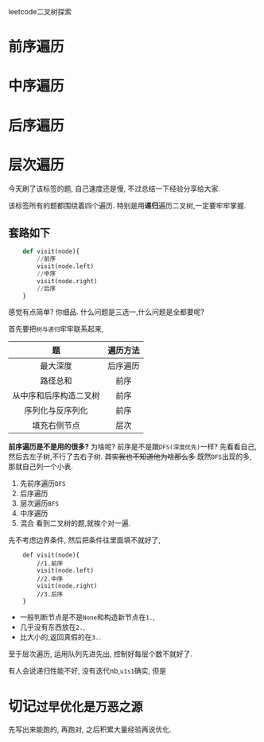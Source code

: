 leetcode二叉树探索

# 前序遍历
# 中序遍历
# 后序遍历
# 层次遍历

今天刷了该标签的题, 自己速度还是慢, 不过总结一下经验分享给大家.

该标签所有的题都围绕着四个遍历.
特别是用**递归**遍历二叉树,一定要牢牢掌握.

## 套路如下
```python
    def visit(node){
        //前序
        visit(node.left)
        //中序
        visit(node.right)
        //后序
    }
```
感觉有点简单? 你细品. 什么问题是三选一,什么问题是全都要呢? 

首先要把``树与递归``牢牢联系起来,

|题|遍历方法|
|:-:|:-:|
|最大深度|后序遍历|
|路径总和|前序|
|从中序和后序构造二叉树|前序|
|序列化与反序列化|前序|
|填充右侧节点|层次|

**前序遍历是不是用的很多?**
为啥呢? 前序是不是跟``DFS(深度优先)``一样? 先看看自己,然后去左子树,不行了去右子树.
~~其实我也不知道他为啥那么多~~
既然``DFS``出现的多, 那就自己列一个小表.
1. 先前序遍历``DFS``
2. 后序遍历
3. 层次遍历``BFS``
4. 中序遍历
5. 混合
看到二叉树的题,就挨个对一遍. 

先不考虑边界条件,
然后把条件往里面填不就好了,
```
    def visit(node){
        //1.前序
        visit(node.left)
        //2.中序
        visit(node.right)
        //3.后序
    }
```
- 一般判断节点是不是``None``和构造新节点在``1.``,
- 几乎没有东西放在``2.``,
- 比大小的,返回真假的在``3.``.

至于层次遍历, 运用队列先进先出, 控制好每层个数不就好了.

有人会说递归性能不好, 没有迭代nb,``u1s1``确实,
但是
# 切记``过早优化是万恶之源``
先写出来能跑的, 再跑对, 之后积累大量经验再说优化.

